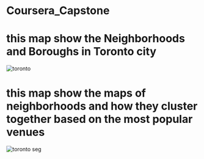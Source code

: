 # Coursera_Capstone
# this map show the Neighborhoods and Boroughs in Toronto city
![toronto](https://user-images.githubusercontent.com/81585059/124192849-a289f380-dace-11eb-950a-98fe041e71c1.jpg)
# this map show the maps of neighborhoods and how they cluster together based on the most popular venues
![toronto seg](https://user-images.githubusercontent.com/81585059/124192876-aa499800-dace-11eb-9ea9-bd6459efe767.jpg)
